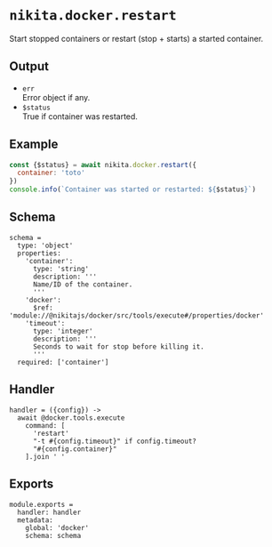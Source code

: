 
# `nikita.docker.restart`

Start stopped containers or restart (stop + starts) a started container.

## Output

* `err`   
  Error object if any.   
* `$status`   
  True if container was restarted.  

## Example

```js
const {$status} = await nikita.docker.restart({
  container: 'toto'
})
console.info(`Container was started or restarted: ${$status}`)
```

## Schema

    schema =
      type: 'object'
      properties:
        'container':
          type: 'string'
          description: '''
          Name/ID of the container.
          '''
        'docker':
          $ref: 'module://@nikitajs/docker/src/tools/execute#/properties/docker'
        'timeout':
          type: 'integer'
          description: '''
          Seconds to wait for stop before killing it.
          '''
      required: ['container']

## Handler

    handler = ({config}) ->
      await @docker.tools.execute
        command: [
          'restart'
          "-t #{config.timeout}" if config.timeout?
          "#{config.container}"
        ].join ' '

## Exports

    module.exports =
      handler: handler
      metadata:
        global: 'docker'
        schema: schema
